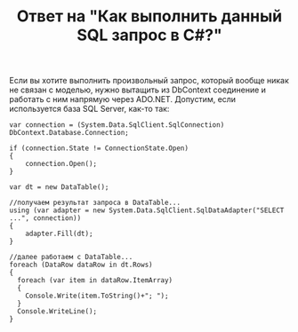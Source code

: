﻿---
title: "Ответ на \"Как выполнить данный SQL запрос в C#?\""
se.owner.user_id: 240512
se.owner.display_name: "MSDN.WhiteKnight"
se.owner.link: "https://ru.stackoverflow.com/users/240512/msdn-whiteknight"
se.answer_id: 868029
se.question_id: 867233
se.post_type: answer
se.is_accepted: True
---
<p>Если вы хотите выполнить произвольный запрос, который вообще никак не связан с моделью, нужно вытащить из DbContext соединение и работать с ним напрямую через ADO.NET. Допустим, если используется база SQL Server, как-то так:</p>

<pre><code>var connection = (System.Data.SqlClient.SqlConnection) DbContext.Database.Connection;

if (connection.State != ConnectionState.Open)
{
    connection.Open();
}

var dt = new DataTable();

//получаем результат запроса в DataTable...
using (var adapter = new System.Data.SqlClient.SqlDataAdapter("SELECT ...", connection))
{
    adapter.Fill(dt);
}

//далее работаем с DataTable...
foreach (DataRow dataRow in dt.Rows)
{
  foreach (var item in dataRow.ItemArray)
  {
    Console.Write(item.ToString()+"; ");
  }
  Console.WriteLine();
}
</code></pre>
